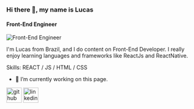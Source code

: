 ### Hi there 👋, my name is Lucas
#### Front-End Engineer
![Front-End Engineer](https://i.pinimg.com/originals/1a/ba/73/1aba73d7d0cf7299158082fab3d8bfa3.jpg)

I'm Lucas from Brazil, and I do content on Front-End Developer. I really enjoy learning languages and frameworks like ReactJs and ReactNative.

Skills:  REACT / JS / HTML / CSS

- 🔭 I’m currently working on this page. 


[<img src='https://cdn.jsdelivr.net/npm/simple-icons@3.0.1/icons/github.svg' alt='github' height='40'>](https://github.com/LucasSavoia)  [<img src='https://cdn.jsdelivr.net/npm/simple-icons@3.0.1/icons/linkedin.svg' alt='linkedin' height='40'>](https://www.linkedin.com/in/lucas-nicolau-s-72468316a/)  

